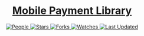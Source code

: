 <div align="center">

<h1><a href="https://github.com/TheOddagen/Mobile-Payments-Library">Mobile Payment Library</a></h1>

<a href="https://github.com/TheOddagen/Mobile-Payments-Library/graphs/contributors">
<img alt="People" src="https://img.shields.io/github/contributors/TheOddagen/Mobile-Payments-Library?style=flat&color=ffaaf2&label=People"> </a>

<a href="https://github.com/TheOddagen/Mobile-Payments-Library/stargazers">
<img alt="Stars" src="https://img.shields.io/github/stars/TheOddagen/Mobile-Payments-Library?style=flat&color=98c379&label=Stars"> </a>

<a href="https://github.com/TheOddagen/Mobile-Payments-Library/network/members">
<img alt="Forks" src="https://img.shields.io/github/forks/TheOddagen/Mobile-Payments-Library?style=flat&color=66a8e0&label=Forks"> </a>

<a href="https://github.com/TheOddagen/Mobile-Payments-Library/watchers">
<img alt="Watches" src="https://img.shields.io/github/watchers/TheOddagen/Mobile-Payments-Library?style=flat&color=f5d08b&label=Watches"> </a>

<a href="https://github.com/TheOddagen/Mobile-Payments-Library/pulse">
<img alt="Last Updated" src="https://img.shields.io/github/last-commit/TheOddagen/Mobile-Payments-Library?style=flat&color=e06c75&label="> </a>

</div>
